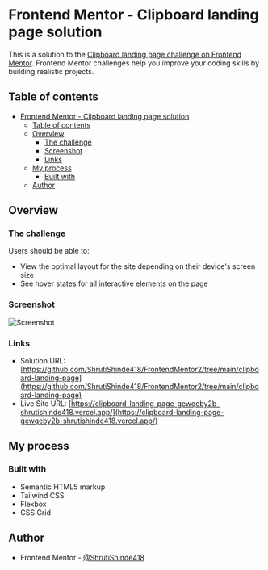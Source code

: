 # Frontend Mentor - Clipboard landing page solution

This is a solution to the [Clipboard landing page challenge on Frontend Mentor](https://www.frontendmentor.io/challenges/clipboard-landing-page-5cc9bccd6c4c91111378ecb9). Frontend Mentor challenges help you improve your coding skills by building realistic projects. 

## Table of contents

- [Frontend Mentor - Clipboard landing page solution](#frontend-mentor---clipboard-landing-page-solution)
  - [Table of contents](#table-of-contents)
  - [Overview](#overview)
    - [The challenge](#the-challenge)
    - [Screenshot](#screenshot)
    - [Links](#links)
  - [My process](#my-process)
    - [Built with](#built-with)
  - [Author](#author)

## Overview

### The challenge

Users should be able to:

- View the optimal layout for the site depending on their device's screen size
- See hover states for all interactive elements on the page

### Screenshot

![Screenshot](./screenshot.png)

### Links

- Solution URL: [https://github.com/ShrutiShinde418/FrontendMentor2/tree/main/clipboard-landing-page](https://github.com/ShrutiShinde418/FrontendMentor2/tree/main/clipboard-landing-page)
- Live Site URL: [https://clipboard-landing-page-gewqeby2b-shrutishinde418.vercel.app/](https://clipboard-landing-page-gewqeby2b-shrutishinde418.vercel.app/)

## My process

### Built with

- Semantic HTML5 markup
- Tailwind CSS
- Flexbox
- CSS Grid

## Author

- Frontend Mentor - [@ShrutiShinde418](https://www.frontendmentor.io/profile/ShrutiShinde418)